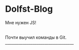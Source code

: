 ﻿Dolfst-Blog
=======
Мне нужен JS!

<br>
Почти выучил команды в Git. 
<br>
___________________________________